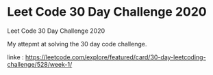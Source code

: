 # Leet Code 30 Day Challenge 2020
Leet Code 30 Day Challenge 2020

My attepmt at solving the 30 day code challenge. 

linke : https://leetcode.com/explore/featured/card/30-day-leetcoding-challenge/528/week-1/

